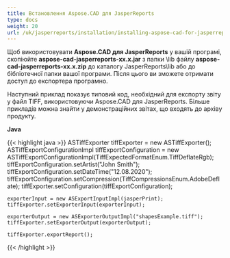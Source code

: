 ```yaml
---
title: Встановлення Aspose.CAD для JasperReports
type: docs
weight: 20
url: /uk/jasperreports/installation/installing-aspose-cad-for-jasperreports/
---
```


Щоб використовувати **Aspose.CAD для JasperReports** у вашій програмі, скопіюйте **aspose-cad-jasperreports-xx.x.jar** з папки \lib файлу **aspose-cad-jasperreports-xx.x.zip** до каталогу JasperReports\lib або до бібліотечної папки вашої програми. Після цього ви зможете отримати доступ до експортера програмно.

Наступний приклад показує типовий код, необхідний для експорту звіту у файл TIFF, використовуючи Aspose.CAD для JasperReports. Більше прикладів можна знайти у демонстраційних звітах, що входять до архіву продукту.

**Java**

{{< highlight java >}}
    ASTiffExporter tiffExporter = new ASTiffExporter();
    ASTiffExportConfigurationImpl tiffExportConfiguration = new ASTiffExportConfigurationImpl(TiffExpectedFormatEnum.TiffDeflateRgb);
    tiffExportConfiguration.setArtist("John Smith");
    tiffExportConfiguration.setDateTime("12.08.2020");
    tiffExportConfiguration.setCompression(TiffCompressionsEnum.AdobeDeflate);
    tiffExporter.setConfiguration(tiffExportConfiguration);

    exporterInput = new ASExportInputImpl(jasperPrint);
    tiffExporter.setExporterInput(exporterInput);

    exporterOutput = new ASExporterOutputImpl("shapesExample.tiff");
    tiffExporter.setExporterOutput(exporterOutput);

    tiffExporter.exportReport();
{{< /highlight >}}
